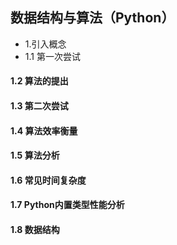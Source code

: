 ## 数据结构与算法（Python）  
* 1.引入概念  
* 1.1 第一次尝试   
#### 1.2 算法的提出  
#### 1.3 第二次尝试  
#### 1.4 算法效率衡量  
#### 1.5 算法分析  
#### 1.6 常见时间复杂度  
#### 1.7 Python内置类型性能分析  
#### 1.8 数据结构  


